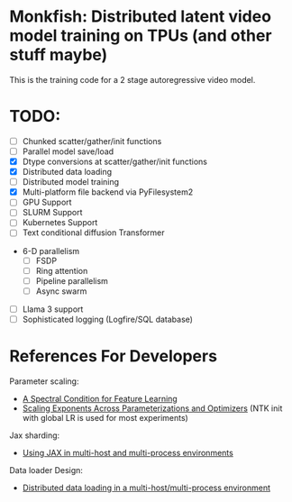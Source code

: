 # Monkfish: Distributed latent video model training on TPUs (and other stuff maybe)

This is the training code for a 2 stage autoregressive video model.

# TODO:
- [ ] Chunked scatter/gather/init functions
- [ ] Parallel model save/load
- [x] Dtype conversions at scatter/gather/init functions
- [x] Distributed data loading 
- [ ] Distributed model training
- [x] Multi-platform file backend via PyFilesystem2
- [ ] GPU Support
- [ ] SLURM Support
- [ ] Kubernetes Support
- [ ] Text conditional diffusion Transformer
- 6-D parallelism
   - [ ] FSDP
   - [ ] Ring attention
   - [ ] Pipeline parallelism
   - [ ] Async swarm
- [ ] Llama 3 support
- [ ] Sophisticated logging (Logfire/SQL database)

# References For Developers

Parameter scaling: 
 - [A Spectral Condition for Feature Learning](https://arxiv.org/abs/2310.17813)
 - [Scaling Exponents Across Parameterizations and Optimizers](https://arxiv.org/abs/2407.05872) (NTK init with global LR is used for most experiments)

Jax sharding: 
 - [Using JAX in multi-host and multi-process environments](https://jax.readthedocs.io/en/latest/multi_process.html)

Data loader Design: 
 - [Distributed data loading in a multi-host/multi-process environment](https://jax.readthedocs.io/en/latest/distributed_data_loading.html)
